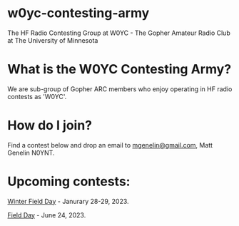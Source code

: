 # w0yc-contesting-army
The HF Radio Contesting Group at W0YC - The Gopher Amateur Radio Club at The University of Minnesota

# What is the W0YC Contesting Army?
We are sub-group of Gopher ARC members who enjoy operating in HF radio contests as 'W0YC'.

# How do I join?
Find a contest below and drop an email to mgenelin@gmail.com, Matt Genelin N0YNT.

# Upcoming contests:
[Winter Field Day](https://www.winterfieldday.com/) - Janurary 28-29, 2023.

[Field Day](https://nationaltoday.com/field-day/) - June 24, 2023.
